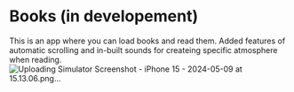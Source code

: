 # Books (in developement)
This is an app where you can load books and read them.
Added features of automatic scrolling and in-built sounds for createing specific atmosphere when reading.
![Uploading Simulator Screenshot - iPhone 15 - 2024-05-09 at 15.13.06.png…]()
